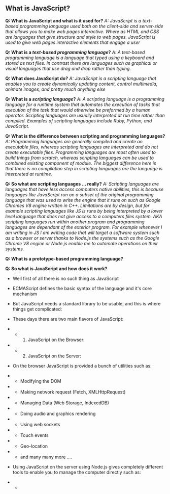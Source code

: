 ## What is JavaScript?

**Q: What is JavaScript and what is it used for?**
_A: JavaScript is a text-based programming language used both on the client-side and server-side that allows you to make web pages interactive. Where as HTML and CSS are languages that give structure and style to web pages. JavaScript is used to give web pages interactive elements that engage a user_

**Q: What is a _text-based programming language_?**
_A: A text-based programming language is a language that typed using a keyboard and stored as text files. In contrast there are languages such as graphical or visual languages that use drag and drop rather than typing._

**Q: What does JavaScript do?**
_A: JavaScript is a scripting language that enables you to create dynamically updating content, control multimedia, animate images, and pretty much anything else_

**Q: What is a _scripting language_?**
_A: A scripting language is a programming language for a runtime system that automates the execution of tasks that execution of the task that would otherwise be preformed by a human operator. Scripting languages are usually interpreted at run time rather than compiled. Examples of scripting languages include Ruby, Python, and JavaScript._

**Q: What is the difference between scripting and programming languages?**
_A: Programming languages are generally compiled and create an executable files, whereas scripting languages are interpreted and do not create executable files. Programming languages are most often used to build things from scratch, whereas scripting languages can be used to combined existing component of module. The biggest difference here is that there is no compilation step in scripting languages are the language is interpreted at runtime._

**Q: So what are scripting languages ... really?**
_A: Scripting languages are languages that have less access computers native abilities, this is because languages like JavaScript run on a subset of the original programming language that was used to write the engine that it runs on such as Google Chromes V8 engine written in C++. Limitations are by design, but for example scripting languages like JS is runs by being interpreted by a lower level language that does not give access to a computers files system. AKA scripting languages run within another program and programming languages are dependant of the exterior program. For example whenever I am writing in JS I am writing code that will target a software system such as a browser or server thanks to Node.js the systems such as the Google Chrome V8 engine or Node.js enable me to automate operations on their systems._

**Q: What is a prototype-based programming language?**

**Q: So what is JavaScript and how does it work?**

- Well first of all there is no such thing as JavaScript
- ECMAScript defines the basic syntax of the language and it's core mechanism
- But JavaScript needs a standard library to be usable, and this is where things get complicated:
- These days there are two main flavors of JavaScript:
- - 1. JavaScript on the Browser:
- - 2. JavaScript on the Server:

- On the browser JavaScript is provided a bunch of utilities such as:
- - Modifying the DOM
- - Making network request (Fetch, XMLHttpRequest)
- - Managing Data (Web Storage, IndexedDB)
- - Doing audio and graphics rendering
- - Using web sockets
- - Touch events
- - Geo-location
- - and many many more ....


- Using JavaScript on the server using Node.js gives completely different tools to enable you to manage the computer directly such as: 
- - 